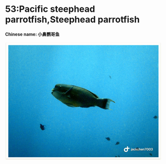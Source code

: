 # 53:Pacific steephead parrotfish,Steephead parrotfish

#### Chinese name: 小鼻鹦哥鱼

![](../../.gitbook/assets/steephead-parrotfish.jpg)

